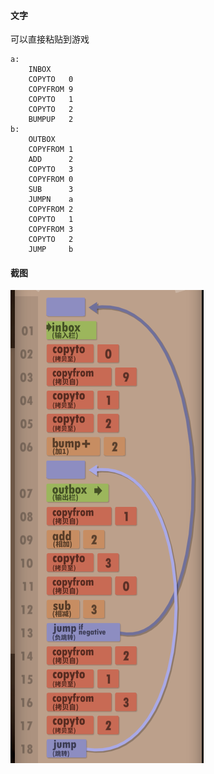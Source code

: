 #### 文字

可以直接粘贴到游戏

```
a:
    INBOX   
    COPYTO   0
    COPYFROM 9
    COPYTO   1
    COPYTO   2
    BUMPUP   2
b:
    OUTBOX  
    COPYFROM 1
    ADD      2
    COPYTO   3
    COPYFROM 0
    SUB      3
    JUMPN    a
    COPYFROM 2
    COPYTO   1
    COPYFROM 3
    COPYTO   2
    JUMP     b
```

#### 截图

![](1.png)
